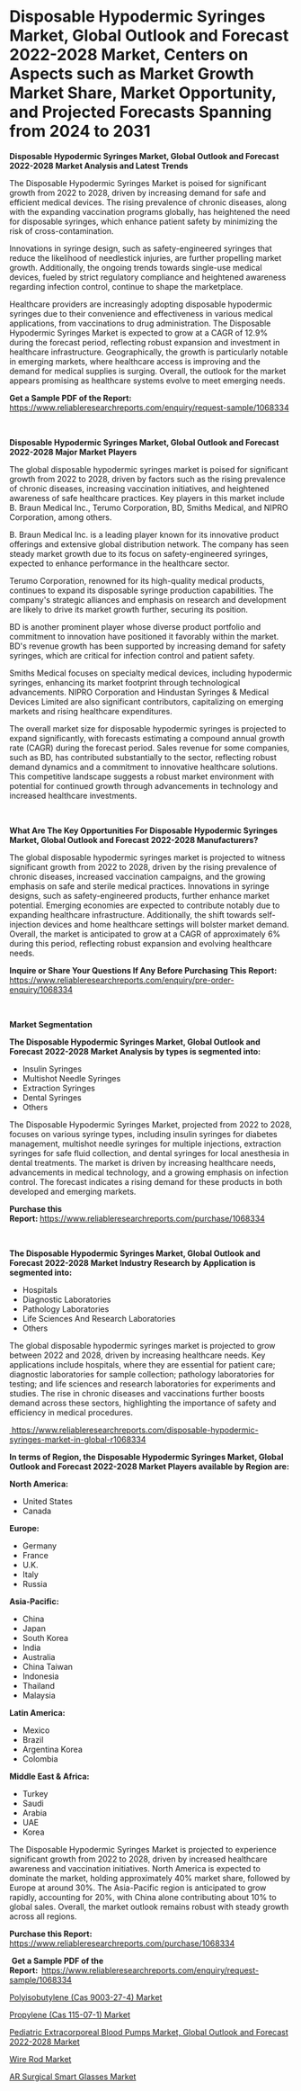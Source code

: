 <p><h1>Disposable Hypodermic Syringes Market, Global Outlook and Forecast 2022-2028 Market, Centers on Aspects such as Market Growth Market Share, Market Opportunity, and Projected Forecasts Spanning from 2024 to 2031</h1></p><p><strong>Disposable Hypodermic Syringes Market, Global Outlook and Forecast 2022-2028 Market Analysis and Latest Trends</strong></p>
<p><p>The Disposable Hypodermic Syringes Market is poised for significant growth from 2022 to 2028, driven by increasing demand for safe and efficient medical devices. The rising prevalence of chronic diseases, along with the expanding vaccination programs globally, has heightened the need for disposable syringes, which enhance patient safety by minimizing the risk of cross-contamination. </p><p>Innovations in syringe design, such as safety-engineered syringes that reduce the likelihood of needlestick injuries, are further propelling market growth. Additionally, the ongoing trends towards single-use medical devices, fueled by strict regulatory compliance and heightened awareness regarding infection control, continue to shape the marketplace.</p><p>Healthcare providers are increasingly adopting disposable hypodermic syringes due to their convenience and effectiveness in various medical applications, from vaccinations to drug administration. The Disposable Hypodermic Syringes Market is expected to grow at a CAGR of 12.9% during the forecast period, reflecting robust expansion and investment in healthcare infrastructure. Geographically, the growth is particularly notable in emerging markets, where healthcare access is improving and the demand for medical supplies is surging. Overall, the outlook for the market appears promising as healthcare systems evolve to meet emerging needs.</p></p>
<p><strong>Get a Sample PDF of the Report:&nbsp;</strong> <a href="https://www.reliableresearchreports.com/enquiry/request-sample/1068334">https://www.reliableresearchreports.com/enquiry/request-sample/1068334</a></p>
<p>&nbsp;</p>
<p><strong>Disposable Hypodermic Syringes Market, Global Outlook and Forecast 2022-2028 Major Market Players</strong></p>
<p><p>The global disposable hypodermic syringes market is poised for significant growth from 2022 to 2028, driven by factors such as the rising prevalence of chronic diseases, increasing vaccination initiatives, and heightened awareness of safe healthcare practices. Key players in this market include B. Braun Medical Inc., Terumo Corporation, BD, Smiths Medical, and NIPRO Corporation, among others.</p><p>B. Braun Medical Inc. is a leading player known for its innovative product offerings and extensive global distribution network. The company has seen steady market growth due to its focus on safety-engineered syringes, expected to enhance performance in the healthcare sector.</p><p>Terumo Corporation, renowned for its high-quality medical products, continues to expand its disposable syringe production capabilities. The company's strategic alliances and emphasis on research and development are likely to drive its market growth further, securing its position.</p><p>BD is another prominent player whose diverse product portfolio and commitment to innovation have positioned it favorably within the market. BD's revenue growth has been supported by increasing demand for safety syringes, which are critical for infection control and patient safety.</p><p>Smiths Medical focuses on specialty medical devices, including hypodermic syringes, enhancing its market footprint through technological advancements. NIPRO Corporation and Hindustan Syringes & Medical Devices Limited are also significant contributors, capitalizing on emerging markets and rising healthcare expenditures.</p><p>The overall market size for disposable hypodermic syringes is projected to expand significantly, with forecasts estimating a compound annual growth rate (CAGR) during the forecast period. Sales revenue for some companies, such as BD, has contributed substantially to the sector, reflecting robust demand dynamics and a commitment to innovative healthcare solutions. This competitive landscape suggests a robust market environment with potential for continued growth through advancements in technology and increased healthcare investments.</p></p>
<p>&nbsp;</p>
<p><strong>What Are The Key Opportunities For Disposable Hypodermic Syringes Market, Global Outlook and Forecast 2022-2028 Manufacturers?</strong></p>
<p><p>The global disposable hypodermic syringes market is projected to witness significant growth from 2022 to 2028, driven by the rising prevalence of chronic diseases, increased vaccination campaigns, and the growing emphasis on safe and sterile medical practices. Innovations in syringe designs, such as safety-engineered products, further enhance market potential. Emerging economies are expected to contribute notably due to expanding healthcare infrastructure. Additionally, the shift towards self-injection devices and home healthcare settings will bolster market demand. Overall, the market is anticipated to grow at a CAGR of approximately 6% during this period, reflecting robust expansion and evolving healthcare needs.</p></p>
<p><strong>Inquire or Share Your Questions If Any Before Purchasing This Report:</strong> <a href="https://www.reliableresearchreports.com/enquiry/pre-order-enquiry/1068334">https://www.reliableresearchreports.com/enquiry/pre-order-enquiry/1068334</a></p>
<p>&nbsp;</p>
<p><strong>Market Segmentation</strong></p>
<p><strong>The Disposable Hypodermic Syringes Market, Global Outlook and Forecast 2022-2028 Market Analysis by types is segmented into:</strong></p>
<p><ul><li>Insulin Syringes</li><li>Multishot Needle Syringes</li><li>Extraction Syringes</li><li>Dental Syringes</li><li>Others</li></ul></p>
<p><p>The Disposable Hypodermic Syringes Market, projected from 2022 to 2028, focuses on various syringe types, including insulin syringes for diabetes management, multishot needle syringes for multiple injections, extraction syringes for safe fluid collection, and dental syringes for local anesthesia in dental treatments. The market is driven by increasing healthcare needs, advancements in medical technology, and a growing emphasis on infection control. The forecast indicates a rising demand for these products in both developed and emerging markets.</p></p>
<p><strong>Purchase this Report:&nbsp;</strong><a href="https://www.reliableresearchreports.com/purchase/1068334">https://www.reliableresearchreports.com/purchase/1068334</a></p>
<p>&nbsp;</p>
<p><strong>The Disposable Hypodermic Syringes Market, Global Outlook and Forecast 2022-2028 Market Industry Research by Application is segmented into:</strong></p>
<p><ul><li>Hospitals</li><li>Diagnostic Laboratories</li><li>Pathology Laboratories</li><li>Life Sciences And Research Laboratories</li><li>Others</li></ul></p>
<p><p>The global disposable hypodermic syringes market is projected to grow between 2022 and 2028, driven by increasing healthcare needs. Key applications include hospitals, where they are essential for patient care; diagnostic laboratories for sample collection; pathology laboratories for testing; and life sciences and research laboratories for experiments and studies. The rise in chronic diseases and vaccinations further boosts demand across these sectors, highlighting the importance of safety and efficiency in medical procedures.</p></p>
<p><a href="https://www.reliableresearchreports.com/disposable-hypodermic-syringes-market-in-global-r1068334">&nbsp;https://www.reliableresearchreports.com/disposable-hypodermic-syringes-market-in-global-r1068334</a></p>
<p><strong>In terms of Region, the Disposable Hypodermic Syringes Market, Global Outlook and Forecast 2022-2028 Market Players available by Region are:</strong></p>
<p>
    <p> <strong> North America: </strong>
        <ul>
            <li>United States</li>
            <li>Canada</li>
        </ul>
        </p> 
    <p> <strong> Europe: </strong>
        <ul>
            <li>Germany</li>
            <li>France</li>
            <li>U.K.</li>
            <li>Italy</li>
            <li>Russia</li>
        </ul>
        </p> 
    <p> <strong> Asia-Pacific: </strong>
        <ul>
            <li>China</li>
            <li>Japan</li>
            <li>South Korea</li>
            <li>India</li>
            <li>Australia</li>
            <li>China Taiwan</li>
            <li>Indonesia</li>
            <li>Thailand</li>
            <li>Malaysia</li>
        </ul>
        </p> 
    <p> <strong> Latin America: </strong>
        <ul>
            <li>Mexico</li>
            <li>Brazil</li>
            <li>Argentina Korea</li>
            <li>Colombia</li>
        </ul>
        </p> 
    <p> <strong> Middle East & Africa: </strong>
        <ul>
            <li>Turkey</li>
            <li>Saudi</li>
            <li>Arabia</li>
            <li>UAE</li>
            <li>Korea</li>
        </ul>
    </p>
    </p>
<p><p>The Disposable Hypodermic Syringes Market is projected to experience significant growth from 2022 to 2028, driven by increased healthcare awareness and vaccination initiatives. North America is expected to dominate the market, holding approximately 40% market share, followed by Europe at around 30%. The Asia-Pacific region is anticipated to grow rapidly, accounting for 20%, with China alone contributing about 10% to global sales. Overall, the market outlook remains robust with steady growth across all regions.</p></p>
<p><strong>Purchase this Report: </strong><a href="https://www.reliableresearchreports.com/purchase/1068334">https://www.reliableresearchreports.com/purchase/1068334</a></p>
<p>&nbsp;<strong>Get a Sample PDF of the Report:&nbsp;&nbsp;</strong><a href="https://www.reliableresearchreports.com/enquiry/request-sample/1068334">https://www.reliableresearchreports.com/enquiry/request-sample/1068334</a></p>
<p><strong></strong></p>
<p><p><a href="https://issuu.com/reportprime-2/docs/polyisobutylene-cas-9003-27-4-marke_a9626772115b5d">Polyisobutylene (Cas 9003-27-4) Market</a></p><p><a href="https://issuu.com/reportprime-2/docs/propylene-cas-115-07-1-market-size-_f254e2b2a41c19">Propylene (Cas 115-07-1) Market</a></p><p><a href="https://github.com/YashRP12/Market-Research-Report-List-6/blob/main/pediatric-extracorporeal-blood-pumps-market-global-outlook-and-forecast-2022-2028-market.md">Pediatric Extracorporeal Blood Pumps Market, Global Outlook and Forecast 2022-2028 Market</a></p><p><a href="https://www.linkedin.com/pulse/wire-rod-market-investigation-industry-evolution-forecast-wohjc?trackingId=9IxroEeqQlOtQ%2FvVA7XHAA%3D%3D">Wire Rod Market</a></p><p><a href="https://medium.com/@jacob.gibson4568/deep-dive-into-the-ar-surgical-smart-glasses-market-itstrends-market-segmentation-and-7a634da4065f">AR Surgical Smart Glasses Market</a></p></p>